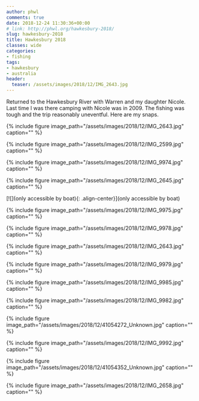 ```yaml
---
author: phwl
comments: true
date: 2018-12-24 11:30:36+00:00
# link: http://phwl.org/hawkesbury-2018/
slug: hawkesbury-2018
title: Hawkesbury 2018
classes: wide
categories:
- fishing
tags:
- hawkesbury
- australia
header:
  teaser: /assets/images/2018/12/IMG_2643.jpg
---
```





Returned to the Hawkesbury River with Warren and my daughter Nicole. Last time I was there camping with Nicole was in 2009. The fishing was tough and the trip reasonably uneventful. Here are my snaps.





{% include figure image_path="/assets/images/2018/12/IMG_2643.jpg" caption="" %}



<!-- more -->



{% include figure image_path="/assets/images/2018/12/IMG_2599.jpg" caption="" %}



{% include figure image_path="/assets/images/2018/12/IMG_9974.jpg" caption="" %}



{% include figure image_path="/assets/images/2018/12/IMG_2645.jpg" caption="" %}





[![](only accessible by boat){: .align-center}](only accessible by boat)



{% include figure image_path="/assets/images/2018/12/IMG_9975.jpg" caption="" %}



{% include figure image_path="/assets/images/2018/12/IMG_9978.jpg" caption="" %}



{% include figure image_path="/assets/images/2018/12/IMG_2643.jpg" caption="" %}



{% include figure image_path="/assets/images/2018/12/IMG_9979.jpg" caption="" %}



{% include figure image_path="/assets/images/2018/12/IMG_9985.jpg" caption="" %}



{% include figure image_path="/assets/images/2018/12/IMG_9982.jpg" caption="" %}



{% include figure image_path="/assets/images/2018/12/41054272_Unknown.jpg" caption="" %}



{% include figure image_path="/assets/images/2018/12/IMG_9992.jpg" caption="" %}



{% include figure image_path="/assets/images/2018/12/41054352_Unknown.jpg" caption="" %}



{% include figure image_path="/assets/images/2018/12/IMG_2658.jpg" caption="" %}

